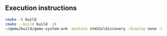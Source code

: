 ## Execution instructions

```bash
cmake -B build
cmake --build build -j8
~/qemu/build/qemu-system-arm -machine stm32vldiscovery -display none -kernel build/main.elf -semihosting -semihosting-config enable=on,target=native -s -d cpu_reset
```